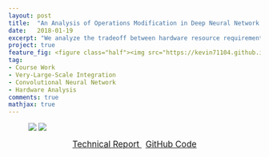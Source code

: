 ```yaml
---
layout: post
title:  "An Analysis of Operations Modification in Deep Neural Network in Hardware Perspective"
date:   2018-01-19
excerpt: "We analyze the tradeoff between hardware resource requirement and top-1 accuracy of state-of-the-art CNN models."
project: true
feature_fig: <figure class="half"><img src="https://kevin71104.github.io/assets/img/AVLSI_CNN/con_1.png" class="img-disappear"> <img src="https://kevin71104.github.io/assets/img/AVLSI_CNN/con_2.png"></figure>
tag:
- Course Work
- Very-Large-Scale Integration
- Convolutional Neural Network
- Hardware Analysis
comments: true
mathjax: true
---
```


<figure class="half">
	<img src="https://kevin71104.github.io/assets/img/AVLSI_CNN/con_1.png" class="img-disappear"> 
	<img src="https://kevin71104.github.io/assets/img/AVLSI_CNN/con_2.png">
</figure>

<center>
	<a href="https://kevin71104.github.io/assets/document/AVLSI_CNN.pdf" target="_blank" class="btn btn-danger">
		<span style="font-size: 120%;">
			Technical Report
		</span>
	</a>
	&nbsp;
	<a href="https://github.com/kevin71104/AVLSI/tree/master/AVLSI%20final/code" class="btn btn-success">
		<span style="font-size: 120%;">
			GitHub Code
		</span>
	</a>
</center>